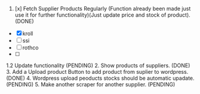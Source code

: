 <!-- TASKS  TO BE DONE-->
1. [x] Fetch Supplier Products Regularly (Function already been made just use it for further  functionality)(Just update price and stock of product). (DONE)
- [x] kroll
- [ ] ssi
- [ ] rothco
- [ ] 
1.2 Update functionality (PENDING)
2. Show products of suppliers. (DONE)
3. Add a Upload product Button to add product from suplier to wordpress. (DONE)
4. Wordpress upload peoducts stocks should be automatic upadate. (PENDING)
5. Make another scraper for another supplier. (PENDING)